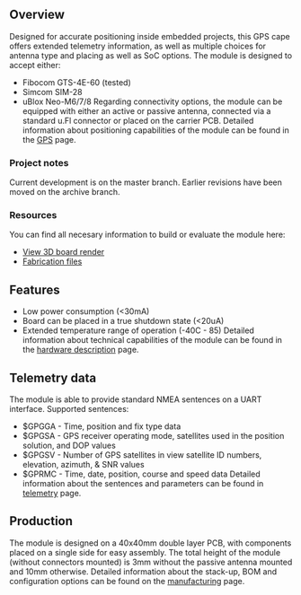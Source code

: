 ## Overview
Designed for accurate positioning inside embedded projects, this GPS cape offers extended telemetry information, as well as multiple choices for antenna type and placing as well as SoC options.
 The module is designed to accept either:
  - Fibocom GTS-4E-60 (tested)
  - Simcom SIM-28
  - uBlox Neo-M6/7/8
 Regarding connectivity options, the module can be equipped with either an active or passive antenna, connected via a standard u.Fl connector or placed on the carrier PCB.
Detailed information about positioning capabilities of the module can be found in the [GPS](/doc/gps.md) page.

### Project notes
Current development is on the master branch. Earlier revisions have been moved on the archive branch.

### Resources
You can find all necesary information to build or evaluate the module here:
   - [View 3D board render](https://a360.co/2DnqBSM)
   - [Fabrication files](https://github.com/vd-rd/hw_cape_gps/releases)
 
## Features
 - Low power consumption (<30mA)
 - Board can be placed in a true shutdown state (<20uA)
 - Extended temperature range of operation (-40C - 85)
 Detailed information about technical capabilities of the module can be found in the [hardware description](/docs/hardware.md) page.

## Telemetry data
 The module is able to provide standard NMEA sentences on a UART interface. Supported sentences:
 - $GPGGA - Time, position and fix type data
 - $GPGSA - GPS receiver operating mode, satellites used in the position solution, and DOP values
 - $GPGSV - Number of GPS satellites in view satellite ID numbers, elevation, azimuth, & SNR values
 - $GPRMC - Time, date, position, course and speed data
Detailed information about the sentences and parameters can be found in [telemetry](/docs/telemetry.md) page.

## Production
 The module is designed on a 40x40mm double layer PCB, with components placed on a single side for easy assembly.
 The total height of the module (without connectors mounted) is 3mm without the passive antenna mounted and 10mm otherwise.
 Detailed information about the stack-up, BOM and configuration options can be found on the [manufacturing](/docs/manufacturing.md) page.
